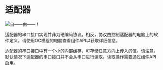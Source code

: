 # 适配器

![自——由——！](block:OpenComputers:adapter)

适配器的串口接口实现并非为硬编码协议。相反，协议由控制适配器的电脑上的软件定义。请使用OC模组的电脑查看组件API以获取详细信息。

适配器的串口接口中有一个小的内部缓存，可存储任意方向上传入的值。请注意，默认情况下适配器的串口接口并不会从串口进行读取。读取操作需要通过组件API启用。

